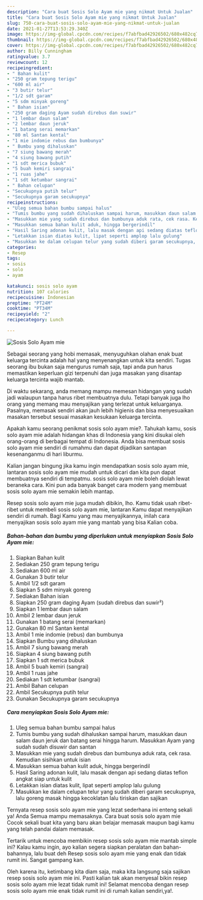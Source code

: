 ```yaml
---
description: "Cara buat Sosis Solo Ayam mie yang nikmat Untuk Jualan"
title: "Cara buat Sosis Solo Ayam mie yang nikmat Untuk Jualan"
slug: 750-cara-buat-sosis-solo-ayam-mie-yang-nikmat-untuk-jualan
date: 2021-01-27T13:53:29.340Z
image: https://img-global.cpcdn.com/recipes/f7abfbad42926502/680x482cq70/sosis-solo-ayam-mie-foto-resep-utama.jpg
thumbnail: https://img-global.cpcdn.com/recipes/f7abfbad42926502/680x482cq70/sosis-solo-ayam-mie-foto-resep-utama.jpg
cover: https://img-global.cpcdn.com/recipes/f7abfbad42926502/680x482cq70/sosis-solo-ayam-mie-foto-resep-utama.jpg
author: Billy Cunningham
ratingvalue: 3.7
reviewcount: 12
recipeingredient:
- " Bahan kulit"
- "250 gram tepung terigu"
- "600 ml air"
- "3 butir telur"
- "1/2 sdt garam"
- "5 sdm minyak goreng"
- " Bahan isian"
- "250 gram daging Ayam sudah direbus dan suwir"
- "1 lembar daun salam"
- "2 lembar daun jeruk"
- "1 batang serai memarkan"
- "80 ml Santan kental"
- "1 mie indomie rebus dan bumbunya"
- " Bumbu yang dihaluskan"
- "7 siung bawang merah"
- "4 siung bawang putih"
- "1 sdt merica bubuk"
- "5 buah kemiri sangrai"
- "1 ruas jahe"
- "1 sdt ketumbar sangrai"
- " Bahan celupan"
- "Secukupnya putih telur"
- "Secukupnya garam secukupnya"
recipeinstructions:
- "Uleg semua bahan bumbu sampai halus"
- "Tumis bumbu yang sudah dihaluskan sampai harum, masukkan daun salam daun jeruk dan batang serai hingga harum. Masukkan Ayam yang sudah sudah disuwir dan santan"
- "Masukkan mie yang sudah direbus dan bumbunya aduk rata, cek rasa. Kemudian sisihkan untuk isian"
- "Masukkan semua bahan kulit aduk, hingga bergerindil"
- "Hasil Saring adonan kulit, lalu masak dengan api sedang diatas teflon angkat siap untuk kulit"
- "Letakkan isian diatas kulit, lipat seperti amplop lalu gulung"
- "Masukkan ke dalam celupan telur yang sudah diberi garam secukupnya, lalu goreng masak hingga kecoklatan lalu tiriskan dan sajikan"
categories:
- Resep
tags:
- sosis
- solo
- ayam

katakunci: sosis solo ayam 
nutrition: 107 calories
recipecuisine: Indonesian
preptime: "PT24M"
cooktime: "PT34M"
recipeyield: "2"
recipecategory: Lunch

---
```



![Sosis Solo Ayam mie](https://img-global.cpcdn.com/recipes/f7abfbad42926502/680x482cq70/sosis-solo-ayam-mie-foto-resep-utama.jpg)

Sebagai seorang yang hobi memasak, menyuguhkan olahan enak buat keluarga tercinta adalah hal yang menyenangkan untuk kita sendiri. Tugas seorang ibu bukan saja mengurus rumah saja, tapi anda pun harus memastikan keperluan gizi terpenuhi dan juga masakan yang disantap keluarga tercinta wajib mantab.

Di waktu  sekarang, anda memang mampu memesan hidangan yang sudah jadi walaupun tanpa harus ribet membuatnya dulu. Tetapi banyak juga lho orang yang memang mau menyajikan yang terlezat untuk keluarganya. Pasalnya, memasak sendiri akan jauh lebih higienis dan bisa menyesuaikan masakan tersebut sesuai masakan kesukaan keluarga tercinta. 



Apakah kamu seorang penikmat sosis solo ayam mie?. Tahukah kamu, sosis solo ayam mie adalah hidangan khas di Indonesia yang kini disukai oleh orang-orang di berbagai tempat di Indonesia. Anda bisa membuat sosis solo ayam mie sendiri di rumahmu dan dapat dijadikan santapan kesenanganmu di hari liburmu.

Kalian jangan bingung jika kamu ingin mendapatkan sosis solo ayam mie, lantaran sosis solo ayam mie mudah untuk dicari dan kita pun dapat membuatnya sendiri di tempatmu. sosis solo ayam mie boleh diolah lewat beraneka cara. Kini pun ada banyak banget cara modern yang membuat sosis solo ayam mie semakin lebih mantap.

Resep sosis solo ayam mie juga mudah dibikin, lho. Kamu tidak usah ribet-ribet untuk membeli sosis solo ayam mie, lantaran Kamu dapat menyajikan sendiri di rumah. Bagi Kamu yang mau menyajikannya, inilah cara menyajikan sosis solo ayam mie yang mantab yang bisa Kalian coba.

<!--inarticleads1-->

##### Bahan-bahan dan bumbu yang diperlukan untuk menyiapkan Sosis Solo Ayam mie:

1. Siapkan  Bahan kulit
1. Sediakan 250 gram tepung terigu
1. Sediakan 600 ml air
1. Gunakan 3 butir telur
1. Ambil 1/2 sdt garam
1. Siapkan 5 sdm minyak goreng
1. Sediakan  Bahan isian
1. Siapkan 250 gram daging Ayam (sudah direbus dan suwir²)
1. Siapkan 1 lembar daun salam
1. Ambil 2 lembar daun jeruk
1. Gunakan 1 batang serai (memarkan)
1. Gunakan 80 ml Santan kental
1. Ambil 1 mie indomie (rebus) dan bumbunya
1. Siapkan  Bumbu yang dihaluskan
1. Ambil 7 siung bawang merah
1. Siapkan 4 siung bawang putih
1. Siapkan 1 sdt merica bubuk
1. Ambil 5 buah kemiri (sangrai)
1. Ambil 1 ruas jahe
1. Sediakan 1 sdt ketumbar (sangrai)
1. Ambil  Bahan celupan
1. Ambil Secukupnya putih telur
1. Gunakan Secukupnya garam secukupnya




<!--inarticleads2-->

##### Cara menyiapkan Sosis Solo Ayam mie:

1. Uleg semua bahan bumbu sampai halus
1. Tumis bumbu yang sudah dihaluskan sampai harum, masukkan daun salam daun jeruk dan batang serai hingga harum. Masukkan Ayam yang sudah sudah disuwir dan santan
1. Masukkan mie yang sudah direbus dan bumbunya aduk rata, cek rasa. Kemudian sisihkan untuk isian
1. Masukkan semua bahan kulit aduk, hingga bergerindil
1. Hasil Saring adonan kulit, lalu masak dengan api sedang diatas teflon angkat siap untuk kulit
1. Letakkan isian diatas kulit, lipat seperti amplop lalu gulung
1. Masukkan ke dalam celupan telur yang sudah diberi garam secukupnya, lalu goreng masak hingga kecoklatan lalu tiriskan dan sajikan




Ternyata resep sosis solo ayam mie yang lezat sederhana ini enteng sekali ya! Anda Semua mampu memasaknya. Cara buat sosis solo ayam mie Cocok sekali buat kita yang baru akan belajar memasak maupun bagi kamu yang telah pandai dalam memasak.

Tertarik untuk mencoba membikin resep sosis solo ayam mie mantab simple ini? Kalau kamu ingin, ayo kalian segera siapkan peralatan dan bahan-bahannya, lalu buat deh Resep sosis solo ayam mie yang enak dan tidak rumit ini. Sangat gampang kan. 

Oleh karena itu, ketimbang kita diam saja, maka kita langsung saja sajikan resep sosis solo ayam mie ini. Pasti kalian tak akan menyesal bikin resep sosis solo ayam mie lezat tidak rumit ini! Selamat mencoba dengan resep sosis solo ayam mie enak tidak rumit ini di rumah kalian sendiri,ya!.

